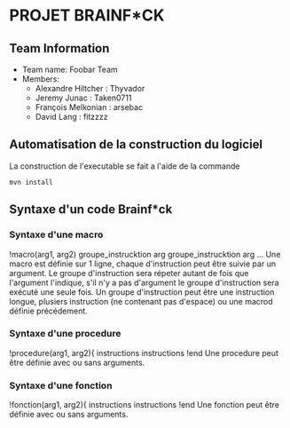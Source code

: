 # PROJET BRAINF*CK

## Team Information

  * Team name: Foobar Team
  * Members:
    *  Alexandre Hiltcher : Thyvador
    *  Jeremy Junac : Taken0711
    *  François Melkonian : arsebac
    *  David Lang : fitzzzz
    
    
## Automatisation de la construction du logiciel
 La construction de l'executable se fait a l'aide de la commande
  ```shell
 mvn install
 ```
 
 ## Syntaxe d'un code Brainf*ck
  ### Syntaxe d'une macro
   !macro(arg1, arg2) groupe_instrucktion arg groupe_instrucktion arg  ...
   Une macro est définie sur 1 ligne, chaque d\'instruction peut être suivie par un argument. Le groupe d\'instruction sera répeter autant de fois que l\'argument l\'indique, s\'il n\'y a pas d'argument le groupe d\'instruction sera exécuté une seule fois.
   Un groupe d\'instruction peut être une instruction longue, plusiers instruction (ne contenant pas d\'espace) ou une macrod définie précédement.
  
  ### Syntaxe d'une procedure
   !procedure(arg1, arg2){
      instructions
      instructions
   !end
   Une procedure peut être définie avec ou sans arguments. 
 
  ### Syntaxe d'une fonction
   !fonction(arg1, arg2){
      instructions
      instructions
   !end
   Une fonction peut être définie avec ou sans arguments. 
   
 
